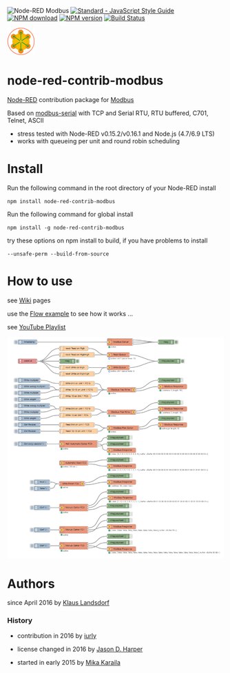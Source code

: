 ![Node-RED Modbus](http://b.repl.ca/v1/Node--RED-Modbus-green.png)
[![Standard - JavaScript Style Guide](https://img.shields.io/badge/code%20style-standard-brightgreen.svg)](http://standardjs.com/)
[![NPM download](https://img.shields.io/npm/dm/node-red-contrib-modbus.svg)](http://www.npm-stats.com/~packages/node-red-contrib-modbus)
[![NPM version](https://badge.fury.io/js/node-red-contrib-modbus.png)](http://badge.fury.io/js/node-red-contrib-modbus)
[![Build Status](https://travis-ci.org/biancode/node-red-contrib-modbus.svg?branch=master)](https://travis-ci.org/biancode/node-red-contrib-modbus)

[![nodemodbus64](images/modbus-icon64.png)](https://www.npmjs.com/package/node-red-contrib-modbus)

node-red-contrib-modbus 
========================

[Node-RED][1] contribution package for [Modbus][8]

Based on [modbus-serial][2] with TCP and Serial RTU, RTU buffered, C701, Telnet, ASCII

* stress tested with Node-RED v0.15.2/v0.16.1 and Node.js (4.7/6.9 LTS)
* works with queueing per unit and round robin scheduling

# Install

Run the following command in the root directory of your Node-RED install

    npm install node-red-contrib-modbus

Run the following command for global install

    npm install -g node-red-contrib-modbus

try these options on npm install to build, if you have problems to install

    --unsafe-perm --build-from-source
    
# How to use

see [Wiki][10] pages

use the [Flow example][3] to see how it works ...

see [YouTube Playlist][9]

![Flow Example](images/Screenshot02V100.png)


# Authors

since April 2016 by [Klaus Landsdorf][4]

### History 

* contribution in 2016 by [iurly][6]

* license changed in 2016 by [Jason D. Harper][7]

* started in early 2015 by [Mika Karaila][5]

[1]:https://nodered.org
[2]:https://www.npmjs.com/package/modbus-serial
[3]:https://flows.nodered.org/flow/bf06a87e84395e4bce276714c6f5f884
[4]:https://github.com/biancode
[5]:https://github.com/mikakaraila
[6]:https://github.com/iurly
[7]:https://github.com/jayharper
[8]:http://www.modbus.org/
[9]:http://bit.ly/2jzwjqP
[10]:https://github.com/biancode/node-red-contrib-modbus/wiki
